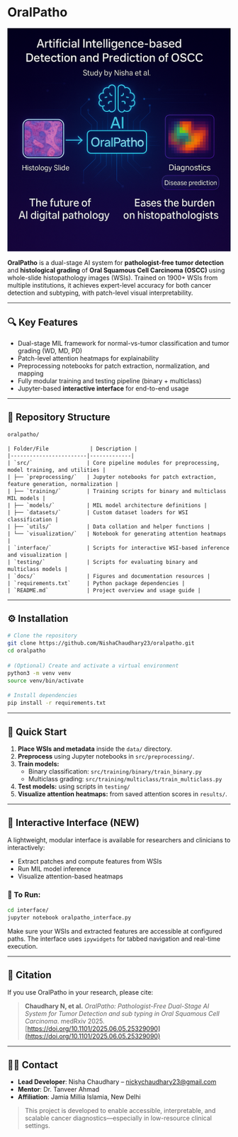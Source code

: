 # OralPatho

![OralPatho Overview](docs/image.png)

**OralPatho** is a dual-stage AI system for **pathologist-free tumor detection** and **histological grading** of **Oral Squamous Cell Carcinoma (OSCC)** using whole-slide histopathology images (WSIs). Trained on 1900+ WSIs from multiple institutions, it achieves expert-level accuracy for both cancer detection and subtyping, with patch-level visual interpretability.

---

## 🔍 Key Features

-  Dual-stage MIL framework for normal-vs-tumor classification and tumor grading (WD, MD, PD)
-  Patch-level attention heatmaps for explainability
-  Preprocessing notebooks for patch extraction, normalization, and mapping
-  Fully modular training and testing pipeline (binary + multiclass)
-  Jupyter-based **interactive interface** for end-to-end usage

---

## 📁 Repository Structure

```
oralpatho/

| Folder/File             | Description |
|------------------------|-------------|
| `src/`                 | Core pipeline modules for preprocessing, model training, and utilities |
| ├── `preprocessing/`   | Jupyter notebooks for patch extraction, feature generation, normalization |
| ├── `training/`        | Training scripts for binary and multiclass MIL models |
| ├── `models/`          | MIL model architecture definitions |
| ├── `datasets/`        | Custom dataset loaders for WSI classification |
| ├── `utils/`           | Data collation and helper functions |
| └── `visualization/`   | Notebook for generating attention heatmaps |
| `interface/`           | Scripts for interactive WSI-based inference and visualization |
| `testing/`             | Scripts for evaluating binary and multiclass models |
| `docs/`                | Figures and documentation resources |
| `requirements.txt`     | Python package dependencies |
| `README.md`            | Project overview and usage guide |

```

---

## ⚙️ Installation

```bash
# Clone the repository
git clone https://github.com/NishaChaudhary23/oralpatho.git
cd oralpatho

# (Optional) Create and activate a virtual environment
python3 -m venv venv
source venv/bin/activate

# Install dependencies
pip install -r requirements.txt
```

---

## 🚀 Quick Start

1. **Place WSIs and metadata** inside the `data/` directory.
2. **Preprocess** using Jupyter notebooks in `src/preprocessing/`.
3. **Train models:**
   - Binary classification: `src/training/binary/train_binary.py`
   - Multiclass grading: `src/training/multiclass/train_multiclass.py`
4. **Test models:** using scripts in `testing/`
5. **Visualize attention heatmaps:** from saved attention scores in `results/`.

---

## 🧪 Interactive Interface (NEW)

A lightweight, modular interface is available for researchers and clinicians to interactively:

- Extract patches and compute features from WSIs
- Run MIL model inference
- Visualize attention-based heatmaps

### 🔧 To Run:

```bash
cd interface/
jupyter notebook oralpatho_interface.py
```

Make sure your WSIs and extracted features are accessible at configured paths. The interface uses `ipywidgets` for tabbed navigation and real-time execution.

---

## 📄 Citation

If you use OralPatho in your research, please cite:

> **Chaudhary N, et al.** *OralPatho: Pathologist-Free Dual-Stage AI System for Tumor Detection and sub typing in Oral Squamous Cell Carcinoma*. medRxiv 2025.  
> [https://doi.org/10.1101/2025.06.05.25329090](https://doi.org/10.1101/2025.06.05.25329090)

---

## 👩‍⚕️ Contact

- **Lead Developer**: Nisha Chaudhary – [nickychaudhary23@gmail.com](mailto:nickychaudhary23@gmail.com)  
- **Mentor**: Dr. Tanveer Ahmad  
- **Affiliation**: Jamia Millia Islamia, New Delhi

> This project is developed to enable accessible, interpretable, and scalable cancer diagnostics—especially in low-resource clinical settings.
